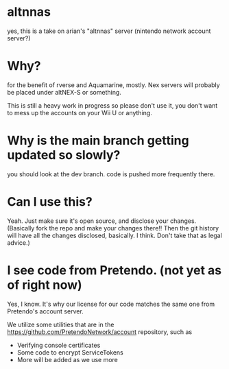 # altnnas
yes, this is a take on arian's "altnnas" server (nintendo network account server?)
# Why?
for the benefit of rverse and Aquamarine, mostly.
Nex servers will probably be placed under altNEX-S or something.

This is still a heavy work in progress so please don't use it, you don't want to mess up the accounts on your Wii U or anything.
# Why is the main branch getting updated so slowly?
you should look at the dev branch. code is pushed more frequently there.
# Can I use this?
Yeah. Just make sure it's open source, and disclose your changes. (Basically fork the repo and make your changes there!! Then the git history will have all the changes disclosed, basically. I think. Don't take that as legal advice.)
# I see code from Pretendo. (not yet as of right now)
Yes, I know. It's why our license for our code matches the same one from Pretendo's account server.

We utilize some utilities that are in the https://github.com/PretendoNetwork/account repository, such as
- Verifying console certificates
- Some code to encrypt ServiceTokens
- More will be added as we use more


